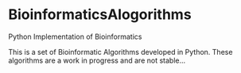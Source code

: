 # BioinformaticsAlogorithms
Python Implementation of Bioinformatics

This is a set of Bioinformatic Algorithms developed in Python. These algorithms are a work in progress and are not stable...





